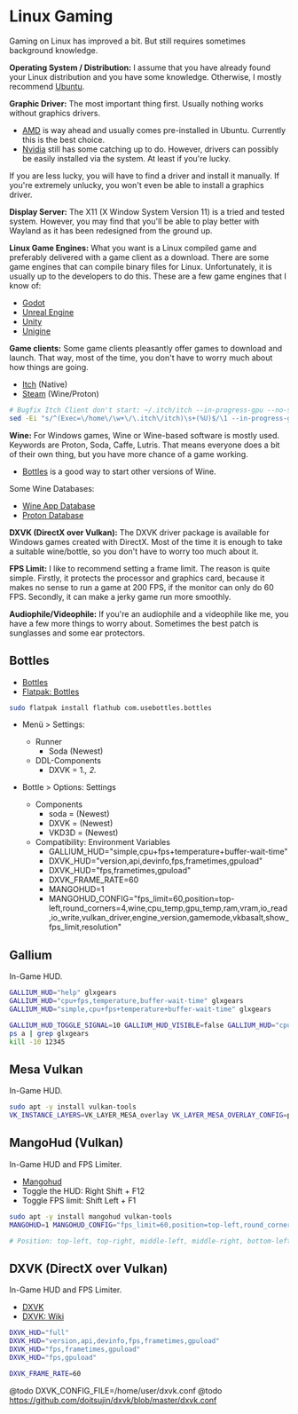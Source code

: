 # Linux Gaming

Gaming on Linux has improved a bit.
But still requires sometimes background knowledge.

**Operating System / Distribution:**
I assume that you have already found your Linux distribution and you have some knowledge. Otherwise, I mostly recommend [Ubuntu](https://ubuntu.com/).

**Graphic Driver:**
The most important thing first. Usually nothing works without graphics drivers.

* [AMD](https://www.amd.com/) is way ahead and usually comes pre-installed in Ubuntu. Currently this is the best choice.
* [Nvidia](https://www.nvidia.com/) still has some catching up to do. However, drivers can possibly be easily installed via the system. At least if you're lucky.

If you are less lucky, you will have to find a driver and install it manually.
If you're extremely unlucky, you won't even be able to install a graphics driver.

**Display Server:**
The X11 (X Window System Version 11) is a tried and tested system.
However, you may find that you'll be able to play better with Wayland as it has been redesigned from the ground up.

**Linux Game Engines:**
What you want is a Linux compiled game and preferably delivered with a game client as a download.
There are some game engines that can compile binary files for Linux.
Unfortunately, it is usually up to the developers to do this.
These are a few game engines that I know of:

* [Godot](https://godotengine.org/)
* [Unreal Engine](https://unrealengine.com/)
* [Unity](https://unity.com/)
* [Unigine](https://unigine.com/)

**Game clients:**
Some game clients pleasantly offer games to download and launch.
That way, most of the time, you don't have to worry much about how things are going.

* [Itch](https://itch.io/app) (Native)
* [Steam](https://store.steampowered.com/) (Wine/Proton)

```bash
# Bugfix Itch Client don't start: ~/.itch/itch --in-progress-gpu --no-sandbox
sed -Ei "s/^(Exec=\/home\/\w+\/\.itch\/itch)\s+(%U)$/\1 --in-progress-gpu --no-sandbox \2/" ~/.local/share/applications/io.itch.itch.desktop
```

**Wine:**
For Windows games, Wine or Wine-based software is mostly used.
Keywords are Proton, Soda, Caffe, Lutris.
That means everyone does a bit of their own thing, but you have more chance of a game working.

* [Bottles](https://usebottles.com/) is a good way to start other versions of Wine.

Some Wine Databases:

* [Wine App Database](https://appdb.winehq.org/)
* [Proton Database](https://www.protondb.com/)

**DXVK (DirectX over Vulkan):**
The DXVK driver package is available for Windows games created with DirectX.
Most of the time it is enough to take a suitable wine/bottle, so you don't have to worry too much about it.

**FPS Limit:**
I like to recommend setting a frame limit. The reason is quite simple.
Firstly, it protects the processor and graphics card, because it makes no sense to run a game at 200 FPS, if the monitor can only do 60 FPS.
Secondly, it can make a jerky game run more smoothly.

**Audiophile/Videophile:**
If you're an audiophile and a videophile like me, you have a few more things to worry about.
Sometimes the best patch is sunglasses and some ear protectors.

## Bottles

* [Bottles](https://usebottles.com/)
* [Flatpak: Bottles](https://flathub.org/apps/details/com.usebottles.bottles)

```bash
sudo flatpak install flathub com.usebottles.bottles
```

* Menü > Settings:
  * Runner
    * Soda (Newest)
  * DDL-Components
    * DXVK = 1.*, 2.*

* Bottle > Options: Settings
  * Components
    * soda = (Newest)
    * DXVK = (Newest)
    * VKD3D = (Newest)
  * Compatibility: Environment Variables
    * GALLIUM_HUD="simple,cpu+fps+temperature+buffer-wait-time"
    * DXVK_HUD="version,api,devinfo,fps,frametimes,gpuload"
    * DXVK_HUD="fps,frametimes,gpuload"
    * DXVK_FRAME_RATE=60
    * MANGOHUD=1
    * MANGOHUD_CONFIG="fps_limit=60,position=top-left,round_corners=4,wine,cpu_temp,gpu_temp,ram,vram,io_read,io_write,vulkan_driver,engine_version,gamemode,vkbasalt,show_fps_limit,resolution"

## Gallium

In-Game HUD.

```bash
GALLIUM_HUD="help" glxgears
GALLIUM_HUD="cpu+fps,temperature,buffer-wait-time" glxgears
GALLIUM_HUD="simple,cpu+fps+temperature+buffer-wait-time" glxgears

GALLIUM_HUD_TOGGLE_SIGNAL=10 GALLIUM_HUD_VISIBLE=false GALLIUM_HUD="cpu+fps,temperature,buffer-wait-time" glxgears
ps a | grep glxgears
kill -10 12345
```

## Mesa Vulkan

In-Game HUD.

```bash
sudo apt -y install vulkan-tools
VK_INSTANCE_LAYERS=VK_LAYER_MESA_overlay VK_LAYER_MESA_OVERLAY_CONFIG=position=top-left vkcube
```

## MangoHud (Vulkan)

In-Game HUD and FPS Limiter.

* [Mangohud](https://github.com/flightlessmango/MangoHud)
* Toggle the HUD: Right Shift + F12
* Toggle FPS limit: Shift Left + F1

```bash
sudo apt -y install mangohud vulkan-tools
MANGOHUD=1 MANGOHUD_CONFIG="fps_limit=60,position=top-left,round_corners=4,wine,cpu_temp,gpu_temp,ram,vram,io_read,io_write,vulkan_driver,engine_version,gamemode,vkbasalt,show_fps_limit,resolution" vkcube

# Position: top-left, top-right, middle-left, middle-right, bottom-left, bottom-right, top-center
```

## DXVK (DirectX over Vulkan)

In-Game HUD and FPS Limiter.

* [DXVK](https://github.com/doitsujin/dxvk)
* [DXVK: Wiki](https://github.com/doitsujin/dxvk/wiki)

```bash
DXVK_HUD="full"
DXVK_HUD="version,api,devinfo,fps,frametimes,gpuload"
DXVK_HUD="fps,frametimes,gpuload"
DXVK_HUD="fps,gpuload"

DXVK_FRAME_RATE=60
```

@todo DXVK_CONFIG_FILE=/home/user/dxvk.conf
@todo https://github.com/doitsujin/dxvk/blob/master/dxvk.conf
